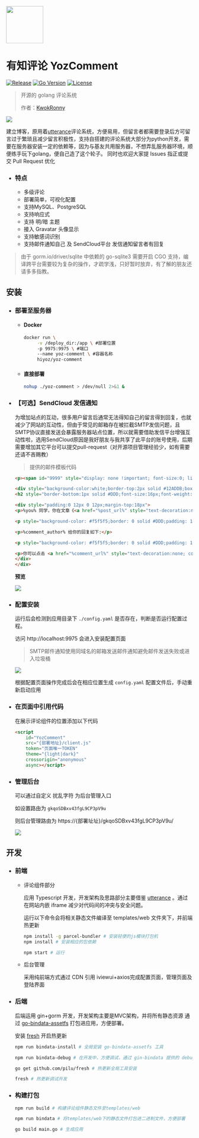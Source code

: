 

<img src="./docs/logo.png" width="100px"/>

# 有知评论 YozComment

[![Release](https://github.com/hiyoz/yoz-comment/actions/workflows/release.yml/badge.svg)](https://github.com/hiyoz/yoz-comment/actions/workflows/release.yml)
[![Go Version](https://img.shields.io/github/go-mod/go-version/hiyoz/yoz-comment)]()
[![License](https://img.shields.io/github/go-mod/go-version/hiyoz/yoz-comment)]()


> 开源的 golang 评论系统
> 
> 作者：[KwokRonny](https://kwokronny.top)

![](./docs/preview.jpg)

建立博客，原用着[utterance](https://github.com/utterance/utterances)评论系统，方便易用，但留言者都需要登录后方可留言过于繁琐且减少留言积极性，支持自搭建的评论系统大部分为python开发，需要在服务器安装一定的依赖等，因为与基友共用服务器，不想弄乱服务器环境，顺便练手玩下golang，便自己造了这个轮子。
同时也欢迎大家提 Issues 指正或提交 Pull Request 优化

- ### 特点
	* 多级评论
	* 部署简单，可视化配置
	* 支持MySQL、PostgreSQL
	* 支持响应式
	* 支持 明/暗 主题
	* 接入 Gravatar 头像显示
	* 支持敏感词识别
	* 支持邮件通知自己 及 SendCloud平台 发信通知留言者有回复

> 由于 gorm.io/driver/sqlite 中依赖的 go-sqlite3 需要开启 CGO 支持，编译跨平台需要较为复杂的操作，才疏学浅，只好暂时放弃，有了解的朋友还请多多指教。
	

## 安装

- ### 部署至服务器

	- #### Docker 

		```bash
		docker run \
			 -v /deploy_dir:/app \ #部署位置
			 -p 9975:9975 \ #端口
			 --name yoz-comment \ #容器名称
			 hiyoz/yoz-comment
		```
	
	- #### 直接部署
		```bash
		nohup ./yoz-comment > /dev/null 2>&1 &
		```

- ### 【可选】SendCloud 发信通知

	为增加站点的互动，很多用户留言后通常无法得知自己的留言得到回复，也就减少了网站的互动性，但由于常见的邮箱存在被拦截SMTP发信问题，且SMTP协议直接发送会暴露服务器站点位置，所以就需要借助发信平台增强互动性啦，选用SendCloud原因是我好朋友与我共享了此平台的账号使用，后期需要增加其它平台可以提交pull-request（对开源项目管理经验少，如有需要还请不吝赐教）

	> 提供的邮件模板代码
	
	```html
	<p><span id="9999" style="display: none !important; font-size:0; line-height:0">你在 KwokRonny 博客上的留言有回复啦</span></p>

	<div style="background-color:white;border-top:2px solid #12ADDB;box-shadow:0 1px 3px #AAAAAA; line-height:180%; padding:0 15px 12px;width:500px;margin:100px auto;color:#555555;font-family:Century Gothic,Trebuchet MS,Hiragino Sans GB,微软雅黑,Microsoft Yahei,Tahoma,Helvetica,Arial,SimSun,sans-serif;font-size:14px;">
	<h2 style="border-bottom:1px solid #DDD;font-size:16px;font-weight:normal;padding:13px 0 10px 0;"><span style="color: #12ADDB;font-weight: bold;">&gt; </span>你在 <a href="https://kwokronny.top" style="text-decoration:none;color: #12ADDB;" target="_blank">KwokRonny</a> 博客上的留言有回复啦！</h2>

	<div style="padding:0 12px 0 12px;margin-top:18px">
	<p>%you% 同学，你在文章《<a href="%post_url%" style="text-decoration:none; color:#12addb" target="_blank">%post%</a>》上的评论:</p>

	<p style="background-color: #f5f5f5;border: 0 solid #DDD;padding: 10px 15px;margin:18px 0">%you_comment%</p>

	<p>%comment_author% 给你的回复如下:</p>

	<p style="background-color: #f5f5f5;border: 0 solid #DDD;padding: 10px 15px;margin:18px 0">%comment%</p>

	<p>你可以点击 <a href="%comment_url%" style="text-decoration:none; color:#12addb" target="_blank">查看回复的完整內容 </a>，欢迎再来玩呀~</p>
	</div>
	</div>
	```

	__预览__

	![](./docs/mail_preview.png)

- ### 配置安装

	运行后会检测到应用目录下 `./config.yaml` 是否存在，判断是否运行配置过程。

	访问 http://localhost:9975 会进入安装配置页面
	
	> SMTP邮件通知使用同域名的邮箱发送邮件通知避免邮件发送失败或进入垃圾桶

	![](./docs/install.jpg)

	根据配置页面操作完成后会在相应位置生成 `config.yaml` 配置文件后，手动重新启动应用

- ### 在页面中引用代码
	
	在展示评论组件的位置添加以下代码

	```html
	<script 
		id="YozComment" 
		src="{部署地址}/client.js" 
		token="页面唯一TOKEN" 
		theme="{light|dark}" 
		crossorigin="anonymous" 
		async></script>
	```

- ### 管理后台

	可以通过自定义 扰乱字符 为后台管理入口

	如设置路由为 `gkqoSDBxv43fgL9CP3pV9u`

	则后台管理路由为 https://{部署址址}/gkqoSDBxv43fgL9CP3pV9u/

	![](./docs/manage.jpg)

## 开发

- ### 前端

	- 评论组件部分

		应用 Typescript 开发，开发架构及思路部分主要借鉴 [utterance](https://github.com/utterance/utterances) 。通过在网站内嵌 iframe 减少对代码间的冲突与安全问题。
		
		运行以下命令会将相关静态文件编译至 templates/web 文件夹下，并前端热更新

		```bash
		npm install -g parcel-bundler # 安装轻便的js模块打包机
		npm install # 安装相应的包依赖

		npm start # 运行
		```
	
	- 后台管理

		采用纯前端方式通过  CDN 引用 iviewui+axios完成配置页面，管理页面及登陆界面

- ### 后端

	后端运用 gin+gorm 开发，开发架构主要是MVC架构，并将所有静态资源 通过 [go-bindata-assetfs](https://github.com/elazarl/go-bindata-assetfs/) 打包进应用，方便部署。

	安装 [fresh](https://github.com/pilu/fresh) 开启热更新

	```bash 
	npm run bindata-install # 全局安装 go-bindata-assetfs 工具

	npm run bindata-debug # 在开发中，方便调试，通过 gin-bindata 提供的 debug 方法 对静态资源通过链接的方法调用

	go get github.com/pilu/fresh # 热更新全局工具安装

	fresh # 热更新调试开发
	```

- ### 构建打包

	```bash
	npm run build # 构建评论组件静态文件至templates/web

	npm run bindata # 将templates/web下的静态文件打包进二进制文件，方便部署

	go build main.go # 生成应用
	```